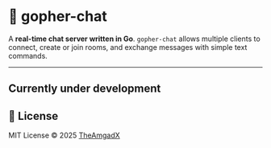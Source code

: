 # 🐹 gopher-chat

A **real-time chat server written in Go**.
`gopher-chat` allows multiple clients to connect, create or join rooms, and exchange messages with simple text commands.

---
## Currently under development

## 📜 License

MIT License © 2025 [TheAmgadX](https://github.com/TheAmgadX)
